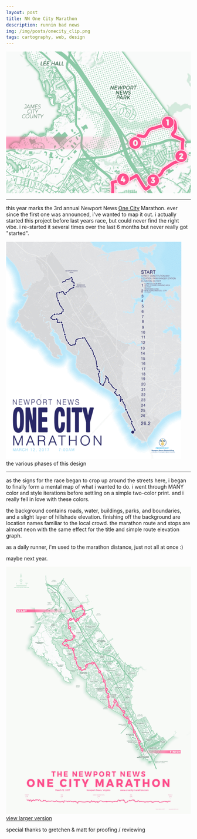 ```yaml
---
layout: post
title: NN One City Marathon
description: runnin bad news
img: /img/posts/onecity_clip.png
tags: cartography, web, design
---
```


<div class="img_row">
    <img class="col three" src="/img/posts/onecity_clip.png">
</div>

<hr>  

this year marks the 3rd annual Newport News [One City](http://www.onecitymarathon.com) Marathon. ever since the first one was announced, i've wanted to map it out. i actually started this project before last years race, but could never find the right vibe. i re-started it several times over the last 6 months but never really got "started".

<div class="img_row">
    <img class="col three" src="/img/posts/onecity.gif">
</div>
<div class="col three caption">
    the various phases of this design
</div>

<hr>  

as the signs for the race began to crop up around the streets here, i began to finally form a mental map of what i wanted to do. i went through MANY color and style iterations before settling on a simple two-color print. and i really fell in love with these colors.

the background contains roads, water, buildings, parks, and boundaries, and a slight layer of hillshade elevation. finishing off the background are location names familiar to the local crowd. the marathon route and stops are almost neon with the same effect for the title and simple route elevation graph.

as a daily runner, i'm used to the marathon distance, just not all at once :)

maybe next year.


<div class="img_row">
    <img class="col three" src="/img/posts/onecity_sm.jpg" target="_blank">
</div>
<div class="col three caption">
    <a href="{{ site.baseurl l}}/img/posts/onecity_sm.jpg" target="_blank">view larger version</a>
</div>

special thanks to gretchen & matt for proofing / reviewing
